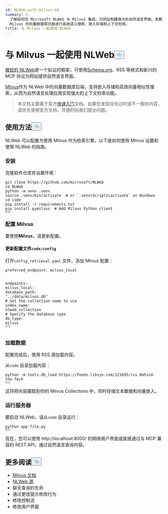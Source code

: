 ```yaml
---
id: NLWeb_with_milvus.md
summary: >-
  了解如何将 Microsoft NLWeb 与 Milvus 集成，为网站构建强大的自然语言界面。本教程演示了如何在 NLWeb 应用程序中利用
  Milvus 的向量数据库功能进行高效语义搜索、嵌入存储和上下文检索。
title: 与 Milvus 一起使用 NLWeb
---
```

<h1 id="Using-NLWeb-with-Milvus" class="common-anchor-header">与 Milvus 一起使用 NLWeb<button data-href="#Using-NLWeb-with-Milvus" class="anchor-icon" translate="no">
      <svg translate="no"
        aria-hidden="true"
        focusable="false"
        height="20"
        version="1.1"
        viewBox="0 0 16 16"
        width="16"
      >
        <path
          fill="#0092E4"
          fill-rule="evenodd"
          d="M4 9h1v1H4c-1.5 0-3-1.69-3-3.5S2.55 3 4 3h4c1.45 0 3 1.69 3 3.5 0 1.41-.91 2.72-2 3.25V8.59c.58-.45 1-1.27 1-2.09C10 5.22 8.98 4 8 4H4c-.98 0-2 1.22-2 2.5S3 9 4 9zm9-3h-1v1h1c1 0 2 1.22 2 2.5S13.98 12 13 12H9c-.98 0-2-1.22-2-2.5 0-.83.42-1.64 1-2.09V6.25c-1.09.53-2 1.84-2 3.25C6 11.31 7.55 13 9 13h4c1.45 0 3-1.69 3-3.5S14.5 6 13 6z"
        ></path>
      </svg>
    </button></h1><p><a href="https://github.com/microsoft/NLWeb">微软的 NLWeb</a>是一个拟议的框架，可使用<a href="https://schema.org/">Schema.org</a>、RSS 等格式和新兴的 MCP 协议为网站提供自然语言界面。</p>
<p><a href="https://milvus.io/">Milvus</a>作为 NLWeb 中的向量数据库后端，支持嵌入存储和高效向量相似性搜索，从而为自然语言处理应用实现强大的上下文检索功能。</p>
<blockquote>
<p>本文档主要基于官方<a href="https://github.com/microsoft/NLWeb/blob/main/HelloWorld.md">快速入门</a>文档。如果您发现任何过时或不一致的内容，请优先使用官方文档，并随时向我们提出问题。</p>
</blockquote>
<h2 id="Usage" class="common-anchor-header">使用方法<button data-href="#Usage" class="anchor-icon" translate="no">
      <svg translate="no"
        aria-hidden="true"
        focusable="false"
        height="20"
        version="1.1"
        viewBox="0 0 16 16"
        width="16"
      >
        <path
          fill="#0092E4"
          fill-rule="evenodd"
          d="M4 9h1v1H4c-1.5 0-3-1.69-3-3.5S2.55 3 4 3h4c1.45 0 3 1.69 3 3.5 0 1.41-.91 2.72-2 3.25V8.59c.58-.45 1-1.27 1-2.09C10 5.22 8.98 4 8 4H4c-.98 0-2 1.22-2 2.5S3 9 4 9zm9-3h-1v1h1c1 0 2 1.22 2 2.5S13.98 12 13 12H9c-.98 0-2-1.22-2-2.5 0-.83.42-1.64 1-2.09V6.25c-1.09.53-2 1.84-2 3.25C6 11.31 7.55 13 9 13h4c1.45 0 3-1.69 3-3.5S14.5 6 13 6z"
        ></path>
      </svg>
    </button></h2><p>NLWeb 可以配置为使用 Milvus 作为检索引擎。以下是如何使用 Milvus 设置和使用 NLWeb 的指南。</p>
<h3 id="Installation" class="common-anchor-header">安装</h3><p>克隆软件仓库并设置环境：</p>
<pre><code translate="no" class="language-bash">git <span class="hljs-built_in">clone</span> https://github.com/microsoft/NLWeb
<span class="hljs-built_in">cd</span> NLWeb
python -m venv .venv
<span class="hljs-built_in">source</span> .venv/bin/activate  <span class="hljs-comment"># or `.venv\Scripts\activate` on Windows</span>
<span class="hljs-built_in">cd</span> code
pip install -r requirements.txt
pip install pymilvus  <span class="hljs-comment"># Add Milvus Python client</span>
<button class="copy-code-btn"></button></code></pre>
<h3 id="Configuring-Milvus" class="common-anchor-header">配置 Milvus</h3><p>要使用<strong>Milvus</strong>，请更新配置。</p>
<h4 id="Update-config-files-in-codeconfig" class="common-anchor-header">更新配置文件<code translate="no">code/config</code></h4><p>打开<code translate="no">config_retrieval.yaml</code> 文件，添加 Milvus 配置：</p>
<pre><code translate="no" class="language-yaml"><span class="hljs-attr">preferred_endpoint:</span> <span class="hljs-string">milvus_local</span>

<span class="hljs-attr">endpoints:</span>
  <span class="hljs-attr">milvus_local:</span>
    <span class="hljs-attr">database_path:</span> <span class="hljs-string">&quot;../data/milvus.db&quot;</span>
    <span class="hljs-comment"># Set the collection name to use</span>
    <span class="hljs-attr">index_name:</span> <span class="hljs-string">nlweb_collection</span>
    <span class="hljs-comment"># Specify the database type</span>
    <span class="hljs-attr">db_type:</span> <span class="hljs-string">milvus</span>
<button class="copy-code-btn"></button></code></pre>
<h3 id="Loading-Data" class="common-anchor-header">加载数据</h3><p>配置完成后，使用 RSS 源加载内容。</p>
<p>从<code translate="no">code</code> 目录加载内容：</p>
<pre><code translate="no" class="language-bash">python -m tools.db_load https://feeds.libsyn.com/121695/rss Behind-the-Tech
<button class="copy-code-btn"></button></code></pre>
<p>这将把内容摄取到你的 Milvus Collections 中，同时存储文本数据和向量嵌入。</p>
<h3 id="Running-the-Server" class="common-anchor-header">运行服务器</h3><p>要启动 NLWeb，请从<code translate="no">code</code> 目录运行：</p>
<pre><code translate="no" class="language-bash">python app-file.py
<button class="copy-code-btn"></button></code></pre>
<p>现在，您可以使用 http://localhost:8000/ 的网络用户界面或直接通过与 MCP 兼容的 REST API，通过自然语言查询内容。</p>
<h2 id="Further-Reading" class="common-anchor-header">更多阅读<button data-href="#Further-Reading" class="anchor-icon" translate="no">
      <svg translate="no"
        aria-hidden="true"
        focusable="false"
        height="20"
        version="1.1"
        viewBox="0 0 16 16"
        width="16"
      >
        <path
          fill="#0092E4"
          fill-rule="evenodd"
          d="M4 9h1v1H4c-1.5 0-3-1.69-3-3.5S2.55 3 4 3h4c1.45 0 3 1.69 3 3.5 0 1.41-.91 2.72-2 3.25V8.59c.58-.45 1-1.27 1-2.09C10 5.22 8.98 4 8 4H4c-.98 0-2 1.22-2 2.5S3 9 4 9zm9-3h-1v1h1c1 0 2 1.22 2 2.5S13.98 12 13 12H9c-.98 0-2-1.22-2-2.5 0-.83.42-1.64 1-2.09V6.25c-1.09.53-2 1.84-2 3.25C6 11.31 7.55 13 9 13h4c1.45 0 3-1.69 3-3.5S14.5 6 13 6z"
        ></path>
      </svg>
    </button></h2><ul>
<li><a href="https://milvus.io/docs">Milvus 文档</a></li>
<li><a href="https://github.com/microsoft/NLWeb">NLWeb 源</a></li>
<li>聊天查询的生命</li>
<li>通过更改提示修改行为</li>
<li>修改控制流</li>
<li>修改用户界面</li>
</ul>
